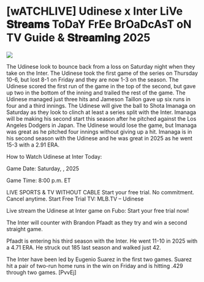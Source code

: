 # [wATCHLIVE] Udinese x Inter LiVe 𝐒𝐭𝐫𝐞𝐚𝐦𝐬 ToDaY FrEe BrOaDcAsT oN TV Guide & 𝐒𝐭𝐫𝐞𝐚𝐦𝐢𝐧𝐠  2025  
  
  
[![](https://i.imgur.com/qSNzIqt.png)](https://movie.rssnews.media/hNXsXlb.php)  
  
The Udinese look to bounce back from a loss on Saturday night when they take on the Inter. The Udinese took the first game of the series on Thursday 10-6, but lost 8-1 on Friday and they are now 1-3 on the season. The Udinese scored the first run of the game in the top of the second, but gave up two in the bottom of the inning and trailed the rest of the game. The Udinese managed just three hits and Jameson Taillon gave up six runs in four and a third innings. The Udinese will give the ball to Shota Imanaga on Saturday as they look to clinch at least a series split with the Inter. Imanaga will be making his second start this season after he pitched against the Los Angeles Dodgers in Japan. The Udinese would lose the game, but Imanaga was great as he pitched four innings without giving up a hit. Imanaga is in his second season with the Udinese and he was great in 2025 as he went 15-3 with a 2.91 ERA.

How to Watch Udinese at Inter Today:

Game Date: Saturday, , 2025

Game Time: 8:00 p.m. ET

LIVE SPORTS & TV WITHOUT CABLE
Start your free trial. No commitment. Cancel anytime.
Start Free Trial
TV: MLB.TV – Udinese

Live stream the Udinese at Inter game on Fubo: Start your free trial now!

The Inter will counter with Brandon Pfaadt as they try and win a second straight game.

Pfaadt is entering his third season with the Inter. He went 11-10 in 2025 with a 4.71 ERA. He struck out 185 last season and walked just 42.

The Inter have been led by Eugenio Suarez in the first two games. Suarez hit a pair of two-run home runs in the win on Friday and is hitting .429 through two games. [PvvEj]